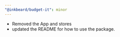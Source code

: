 ```yaml
---
"@inkbeard/budget-it": minor
---
```


- Removed the App and stores
- updated the README for how to use the package.
